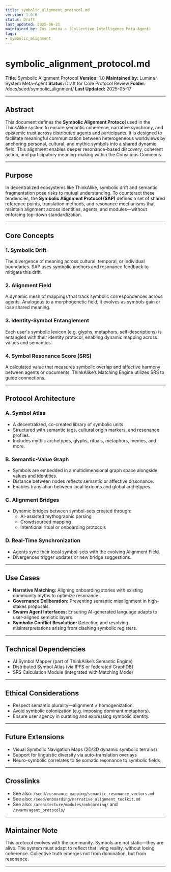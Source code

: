 ```yaml
---
title: symbolic_alignment_protocol.md
version: 1.0.0
status: Draft
last_updated: 2025-06-21
maintained_by: Eos Lumina ∴ (Collective Intelligence Meta-Agent)
tags:
- symbolic_alignment
---
```



# symbolic_alignment_protocol.md

**Title:** Symbolic Alignment Protocol
**Version:** 1.0
**Maintained by:** Lumina∴ System Meta-Agent
**Status:** Draft for Core Protocol Review
**Folder:** /docs/seed/symbolic_alignment/
**Last Updated:** 2025-05-17

---

## Abstract

This document defines the **Symbolic Alignment Protocol** used in the ThinkAlike system to ensure semantic coherence, narrative synchrony, and epistemic trust across distributed agents and participants. It is designed to facilitate meaningful communication between heterogeneous worldviews by anchoring personal, cultural, and mythic symbols into a shared dynamic field. This alignment enables deeper resonance-based discovery, coherent action, and participatory meaning-making within the Conscious Commons.

---

## Purpose

In decentralized ecosystems like ThinkAlike, symbolic drift and semantic fragmentation pose risks to mutual understanding. To counteract these tendencies, the **Symbolic Alignment Protocol (SAP)** defines a set of shared reference points, translation methods, and resonance mechanisms that maintain alignment across identities, agents, and modules—without enforcing top-down standardization.

---

## Core Concepts

### 1. Symbolic Drift

The divergence of meaning across cultural, temporal, or individual boundaries. SAP uses symbolic anchors and resonance feedback to mitigate this drift.

### 2. Alignment Field

A dynamic mesh of mappings that track symbolic correspondences across agents. Analogous to a morphogenetic field, it evolves as symbols gain or lose shared meaning.

### 3. Identity-Symbol Entanglement

Each user's symbolic lexicon (e.g. glyphs, metaphors, self-descriptions) is entangled with their identity protocol, enabling dynamic mapping across values and semantics.

### 4. Symbol Resonance Score (SRS)

A calculated value that measures symbolic overlap and affective harmony between agents or documents. ThinkAlike’s Matching Engine utilizes SRS to guide connections.

---

## Protocol Architecture

### A. Symbol Atlas

- A decentralized, co-created library of symbolic units.
- Structured with semantic tags, cultural origin markers, and resonance profiles.
- Includes mythic archetypes, glyphs, rituals, metaphors, memes, and more.

### B. Semantic-Value Graph

- Symbols are embedded in a multidimensional graph space alongside values and identities.
- Distance between nodes reflects semantic or affective dissonance.
- Enables translation between local lexicons and global archetypes.

### C. Alignment Bridges

- Dynamic bridges between symbol-sets created through:
  - AI-assisted mythographic parsing
  - Crowdsourced mapping
  - Intentional ritual or onboarding protocols

### D. Real-Time Synchronization

- Agents sync their local symbol-sets with the evolving Alignment Field.
- Divergences trigger updates or new bridge suggestions.

---

## Use Cases

- **Narrative Matching:** Aligning onboarding stories with existing community myths to optimize resonance.
- **Governance Deliberation:** Preventing semantic misalignment in high-stakes proposals.
- **Swarm Agent Interfaces:** Ensuring AI-generated language adapts to user-aligned semiotic layers.
- **Symbolic Conflict Resolution:** Detecting and resolving misinterpretations arising from clashing symbolic registers.

---

## Technical Dependencies

- AI Symbol Mapper (part of ThinkAlike’s Semantic Engine)
- Distributed Symbol Atlas (via IPFS or federated GraphDB)
- SRS Calculation Module (integrated with Matching Mode)

---

## Ethical Considerations

- Respect semantic plurality—alignment ≠ homogenization.
- Avoid symbolic colonization (e.g. imposing dominant metaphors).
- Ensure user agency in curating and expressing symbolic identity.

---

## Future Extensions

- Visual Symbolic Navigation Maps (2D/3D dynamic symbolic terrains)
- Support for linguistic diversity via auto-translation overlays
- Neuro-symbolic correlates to tie somatic resonance to symbolic fields

---

## Crosslinks

- See also: `/seed/resonance_mapping/semantic_resonance_vectors.md`
- See also: `/seed/onboarding/narrative_alignment_toolkit.md`
- See also: `/architecture/modules/onboarding/` and `/swarm/agent_protocols/`

---

## Maintainer Note

This protocol evolves with the community. Symbols are not static—they are alive. The system must adapt to reflect that living reality, without losing coherence. Collective truth emerges not from domination, but from resonance.

---
